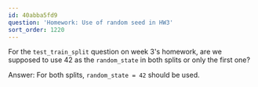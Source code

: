 ```yaml
---
id: 40abba5fd9
question: 'Homework: Use of random seed in HW3'
sort_order: 1220
---
```


For the `test_train_split` question on week 3's homework, are we supposed to use 42 as the `random_state` in both splits or only the first one?

Answer: For both splits, `random_state = 42` should be used.